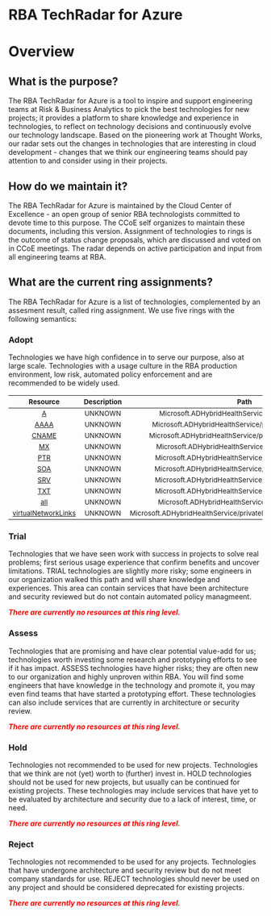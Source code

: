 
RBA TechRadar for Azure
=======================

# Overview

## What is the purpose?


The RBA TechRadar for Azure is a tool to inspire and support engineering teams at Risk & Business Analytics to pick the best technologies for new projects; it provides a platform to share knowledge and experience in technologies, to reflect on technology decisions and continuously evolve our technology landscape.  Based on the pioneering work at Thought Works, our radar sets out the changes in technologies that are interesting in cloud development - changes that we think our engineering teams should pay attention to and consider using in their projects.
## How do we maintain it?


The RBA TechRadar for Azure is maintained by the Cloud Center of Excellence - an open group of senior RBA technologists committed to devote time to this purpose.  The CCoE self organizes to maintain these documents, including this version.  Assignment of technologies to rings is the outcome of status change proposals, which are discussed and voted on in CCoE meetings.  The radar depends on active participation and input from all engineering teams at RBA.
## What are the current ring assignments?


The RBA TechRadar for Azure is a list of technologies, complemented by an assesment result, called ring assignment.  We use five rings with the following semantics:
### Adopt


Technologies we have high confidence in to serve our purpose, also at large scale.  Technologies with a usage culture in the RBA production environment, low risk, automated policy enforcement and are recommended to be widely used.  

|<sub>Resource</sub>|<sub>Description</sub>|<sub>Path</sub>|<sub>Status</sub>|
| :---: | :---: | :---: | :---: |
|<sub>[A](https://github.com/openrba/python-azure-techradar/tree/master/Microsoft.ADHybridHealthService/privateDnsZones/A)</sub>|<sub>UNKNOWN</sub>|<sub>Microsoft.ADHybridHealthService/privateDnsZones/A</sub>|<sub>ADOPT</sub>|
|<sub>[AAAA](https://github.com/openrba/python-azure-techradar/tree/master/Microsoft.ADHybridHealthService/privateDnsZones/AAAA)</sub>|<sub>UNKNOWN</sub>|<sub>Microsoft.ADHybridHealthService/privateDnsZones/AAAA</sub>|<sub>ADOPT</sub>|
|<sub>[CNAME](https://github.com/openrba/python-azure-techradar/tree/master/Microsoft.ADHybridHealthService/privateDnsZones/CNAME)</sub>|<sub>UNKNOWN</sub>|<sub>Microsoft.ADHybridHealthService/privateDnsZones/CNAME</sub>|<sub>ADOPT</sub>|
|<sub>[MX](https://github.com/openrba/python-azure-techradar/tree/master/Microsoft.ADHybridHealthService/privateDnsZones/MX)</sub>|<sub>UNKNOWN</sub>|<sub>Microsoft.ADHybridHealthService/privateDnsZones/MX</sub>|<sub>ADOPT</sub>|
|<sub>[PTR](https://github.com/openrba/python-azure-techradar/tree/master/Microsoft.ADHybridHealthService/privateDnsZones/PTR)</sub>|<sub>UNKNOWN</sub>|<sub>Microsoft.ADHybridHealthService/privateDnsZones/PTR</sub>|<sub>ADOPT</sub>|
|<sub>[SOA](https://github.com/openrba/python-azure-techradar/tree/master/Microsoft.ADHybridHealthService/privateDnsZones/SOA)</sub>|<sub>UNKNOWN</sub>|<sub>Microsoft.ADHybridHealthService/privateDnsZones/SOA</sub>|<sub>ADOPT</sub>|
|<sub>[SRV](https://github.com/openrba/python-azure-techradar/tree/master/Microsoft.ADHybridHealthService/privateDnsZones/SRV)</sub>|<sub>UNKNOWN</sub>|<sub>Microsoft.ADHybridHealthService/privateDnsZones/SRV</sub>|<sub>ADOPT</sub>|
|<sub>[TXT](https://github.com/openrba/python-azure-techradar/tree/master/Microsoft.ADHybridHealthService/privateDnsZones/TXT)</sub>|<sub>UNKNOWN</sub>|<sub>Microsoft.ADHybridHealthService/privateDnsZones/TXT</sub>|<sub>ADOPT</sub>|
|<sub>[all](https://github.com/openrba/python-azure-techradar/tree/master/Microsoft.ADHybridHealthService/privateDnsZones/all)</sub>|<sub>UNKNOWN</sub>|<sub>Microsoft.ADHybridHealthService/privateDnsZones/all</sub>|<sub>ADOPT</sub>|
|<sub>[virtualNetworkLinks](https://github.com/openrba/python-azure-techradar/tree/master/Microsoft.ADHybridHealthService/privateDnsZones/virtualNetworkLinks)</sub>|<sub>UNKNOWN</sub>|<sub>Microsoft.ADHybridHealthService/privateDnsZones/virtualNetworkLinks</sub>|<sub>ADOPT</sub>|

### Trial


Technologies that we have seen work with success in projects to solve real problems;  first serious usage experience that confirm benefits and uncover limitations.  TRIAL technologies are slightly more risky; some engineers in our organization walked this path and will share knowledge and experiences.  This area can contain services that have been architecture and security reviewed but do not contain automated policy managmeent.  
  
***<font color="red"> There are currently no resources at this ring level. </font>***
### Assess


Technologies that are promising and have clear potential value-add for us; technologies worth investing some research and prototyping efforts to see if it has impact.  ASSESS technologies have higher risks;  they are often new to our organization and highly unproven within RBA.  You will find some engineers that have knowledge in the technology and promote it, you may even find teams that have started a prototyping effort.  These technologies can also include services that are currently in architecture or security review.  
  
***<font color="red"> There are currently no resources at this ring level. </font>***
### Hold


Technologies not recommended to be used for new projects. Technologies that we think are not (yet) worth to (further) invest in.  HOLD technologies should not be used for new projects, but usually can be continued for existing projects.  These technologies may include services that have yet to be evaluated by architecture and security due to a lack of interest, time, or need.  
  
***<font color="red"> There are currently no resources at this ring level. </font>***
### Reject


Technologies not recommended to be used for any projects. Technologies that have undergone architecture and security review but do not meet company standards for use.  REJECT technologies should never be used on any project and should be considered deprecated for existing projects.  
  
***<font color="red"> There are currently no resources at this ring level. </font>***